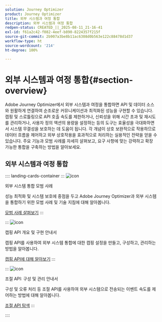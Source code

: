 ```yaml
---
solution: Journey Optimizer
product: Journey Optimizer
title: 외부 시스템과 여정 통합
description: 외부 시스템과 여정 통합
redpen-status: CREATED_||_2025-08-11_21-16-41
exl-id: f61a2c42-f082-4eef-b890-8224357f215f
source-git-commit: 2b907a3be8b11ac6308d0b563e122c88478d1d37
workflow-type: ht
source-wordcount: '214'
ht-degree: 100%

---
```


# 외부 시스템과 여정 통합{#section-overview}

Adobe Journey Optimizer에서 외부 시스템과 여정을 통합하면 API 및 데이터 소스와 원활하게 연결하여 순조로운 커뮤니케이션과 최적화된 성능을 구현할 수 있습니다. 캡핑 및 스로틀링으로 API 호출 속도를 제한하거나, 신뢰성을 위해 시간 초과 및 재시도를 관리하거나, 사용자 정의 액션의 용량을 설정하는 등의 도구는 효율성을 극대화하면서 시스템 무결성을 보호하는 데 도움이 됩니다. 각 개념이 상호 보완적으로 작용하므로 데이터 흐름을 제어하고 외부 상호작용을 효과적으로 처리하는 실용적인 전략을 얻을 수 있습니다. 주요 기능과 모범 사례를 자세히 살펴보고, 요구 사항에 맞는 강력하고 확장 가능한 통합을 구축하는 방법을 알아보세요.

## 외부 시스템과 여정 통합

:::: landing-cards-container
:::
![icon](https://cdn.experienceleague.adobe.com/icons/gear.svg)

외부 시스템 통합 모범 사례

성능 최적화 및 시스템 보호에 중점을 두고 Adobe Journey Optimizer과 외부 시스템을 통합하기 위한 모범 사례 및 기술 지침에 대해 알아봅니다.

[모범 사례 살펴보기](../using/configuration/external-systems.md)
:::

:::
![icon](https://cdn.experienceleague.adobe.com/icons/code-branch.svg)

캡핑 API 개요 및 구현 안내서

캡핑 API를 사용하여 외부 시스템 통합에 대한 캡핑 설정을 만들고, 구성하고, 관리하는 방법을 알아봅니다.

[캡핑 API에 대해 알아보기](../using/configuration/capping.md)
:::

:::
![icon](https://cdn.experienceleague.adobe.com/icons/code-branch.svg)

조절 API: 구성 및 관리 안내서

구성 및 오류 처리 등 조절 API를 사용하여 외부 시스템으로 전송되는 이벤트 속도를 제어하는 방법에 대해 알아봅니다.

[조절 API 탐색](../using/configuration/throttling.md)
:::

::::

